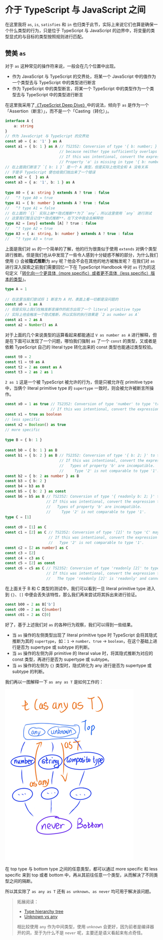 # 介于 TypeScript 与 JavaScript 之间

在这里我将 `as`, `is`, `satisfies` 和 `in` 也归类于此节，实际上来说它们也算是确保一个什么类型的行为，只是位于 TypeScript 与 JavaScript 的边界中，将变量的类型显式的与目标的类型按照规则进行匹配。

## 赞美 `as`

对于 `as` 这种常见的操作符来说，一般会在几个位置中出现。
* 作为 JavaScript 与 TypeScript 的交界处，将某一个 JavaScript 中的值作为一个类型去与 TypeScript 中的类型进行断言
* 作为 TypeScript 中的类型断言，将某一个 TypeScript 中的类型作为一个类型去与 TypeScript 中的类型进行断言

在这里我采用了[《TypeScript Deep Dive》](https://basarat.gitbook.io/typescript/type-system/type-assertion#type-assertion-vs.-casting)中的说法，倾向于 `as` 是作为一个「Assertion（断言）」，而不是一个「Casting（转化）」。

```typescript
interface A {
    a: string
}
// 作为 JavaScript 与 TypeScript 的交界处
const a0 = { a: '1' } as A
const a1 = { b: 1 } as A // TS2352: Conversion of type '{ b: number; }' to type 'A' may be a mistake
                         // because neither type sufficiently overlaps with the other.
                         // If this was intentional, convert the expression to 'unknown' first.
                         // Property 'a' is missing in type '{ b: number; }' but required in type 'A'.
// 在上面我们断言了 `{ b: 1 }` 是一个 A 类型，但是实际上他完全和 A 没有关系
// 于是乎 TypeScript 便也给我们抛出来了一个错误
const a2 = {  } as A
const a3 = { a: '1', b: 1 } as A

type A0 = { a: string } extends A ? true : false
//   ^? type A0 = true
type A1 = { b: number } extends A ? true : false
//   ^? type A1 = false
// 在上面的 `{}` 实际上被**隐式推断**为了 `any`，所以这里使用 `any` 进行测试
// 这里我们暂且记住**隐式推断**，在下文中我会去解释他
type A2 = [any] extends [A] ? true : false
//   ^? type A2 = true
type A3 = { a: string, b: number } extends A ? true : false
//   ^? type A3 = true
```

上面是我们对 `as` 的一个简单的了解，他的行为很类似于使用 `extends` 对俩个类型进行推断。但是我们也从中发现了一些令人感到十分疑惑不解的部分，为什么我们使用 `{}` 会被**隐式推断**为 `any` 呢？他会不会在其他的地方被触发呢？
在我们对 `as` 进行深入探索之前我们需要回忆一下在 TypeScript Handbook 中对 `as` 行为的这句定义「[转化向一个更具体（more specific）或者更不具体（less specific）版本的类型](https://www.typescriptlang.org/docs/handbook/2/everyday-types.html#:~:text=convert%20to%20a%20more%20specific%20or%20less%20specific%20version%20of%20a%20type)」。
```typescript
type A = 1

// 在这里当我们尝试将 1 断言为 A 时，表面上看一切都是没问题的
const a0 = 1 as A
// 但是实际上我们在触发断言操作的前方出现了一个 literal primitive type
// 实际上他会触发一个隐式推断，所以实际的执行效果是 `2 as number as A`
const a1 = 2 as A
const a2 = Number() as A
```

对于上面的几个来说类型的运算看起来都能通过 `V as number as A` 进行解释，但是在下面可以发现了一个问题，哪怕我们强制 `as` 了一个 `const` 的类型，又或者是依赖 TypeScript 自己的 literal type 转化出来的 const 类型也能通过类型校验。
```typescript
const t0 = 2
const t1 = t0 as A
const t2 = 2 as const as A
const t3 = 2 as 2 as 1
```
`2 as 1` 这是一个被 TypeScript 被允许的行为，但是只被允许在 primitive type 中，当俩个 literal primitive type 的 `supertype` 一致时，则会被允许被断言所操作。
```typescript
const x0 = 1 as true // TS2352: Conversion of type 'number' to type 'true' may be a mistake because neither type sufficiently overlaps with the other.
                     // If this was intentional, convert the expression to 'unknown' first.
const x1 = true as boolean
// less specific
const x2 = Boolean() as true
// more specific

type B = { b: 1 }

const b0 = { b: 1 } as B
const b1 = { b: 2 } as B // TS2352: Conversion of type '{ b: 2; }' to type 'B' may be a mistake because neither type sufficiently overlaps with the other.
                         // If this was intentional, convert the expression to 'unknown' first.
                         //   Types of property 'b' are incompatible.
                         //     Type '2' is not comparable to type '1'.
const b2 = { b: 2 as number } as B
const b3 = { b: 2 }
const b4 = b3 as B
const b5 = { b: 2 } as const
const b6 = b5 as B // TS2352: Conversion of type '{ readonly b: 2; }' to type 'B' may be a mistake because neither type sufficiently overlaps with the other.
                   // If this was intentional, convert the expression to 'unknown' first.
                   //   Types of property 'b' are incompatible.
                   //     Type '2' is not comparable to type '1'.
type C = [1]

const c0 = [1] as C
const c1 = [2] as C // TS2352: Conversion of type '[2]' to type 'C' may be a mistake because neither type sufficiently overlaps with the other.
                    // If this was intentional, convert the expression to 'unknown' first.
                    //   Type '2' is not comparable to type '1'.
const c2 = [2 as number] as C
const c3 = [2]
const c4 = c3 as C
const c5 = [2] as const
const c6 = c5 as C // TS2352: Conversion of type 'readonly [2]' to type 'C' may be a mistake because neither type sufficiently overlaps with the other.
                   // If this was intentional, convert the expression to 'unknown' first.
                   //   The type 'readonly [2]' is 'readonly' and cannot be assigned to the mutable type 'C'.
```
在上面关于 B 和 C 类型的测试中，我们可以看到一旦 literal primitive type 进入到 `{}`、`[]` 中便会丢失该特性，那么我们再来尝试将其拆出来进行验证。

```typescript
const b00 = 2 as B['b']
const c00 = 2 as C[number]
const c01 = 2 as C[0]
```

好了，基于上述我们对 `as` 的各种行为观察，我们可以得到一些结果。
* 当 `as` 操作的左侧类型出现了 literal primitive type 时 TypeScript 会将其隐式推断为其的 `supertype`，如：`1` -> `number`、`true` -> `boolean`，在这个基础上进行是否为 supertype 或 subtype 的判断。
* 当 `as` 操作的左侧为非 primitive 的 literal value 时，将其隐式推断为对应的 const 类型，再进行是否为 supertype 或 subtype。
* 当 `as` 操作的左侧为 `{}` 类型时，隐式转化为 any 进行是否为 supertype 或 subtype 的判断。

我们再以一图解释一下 `as any as T` 是如何工作的：

<img
    src="../imgs/as_any_as_T.png"
    alt="as any as T"
/>

在 top type 与 bottom type 之间的任意类型，都可以通过 more specific 和 less specific 来到 top 或者 bottom 中，再从其前往任意一个类型，从而解决了不同类型之间的隔断。

所以其实除了 `as any as T` 还有 `as unknown`、`as never` 均可用于解决该问题。

> 拓展阅读：
> * [Type hierarchy tree](https://www.zhenghao.io/posts/type-hierarchy-tree)
> * [Unknown vs any](https://stackoverflow.com/a/67314534/15375383)
>
> 相比较使用 `any` 作为中间类型，使用 `unknown` 会更好，因为前者是编译器开的洞，至于为什么不是 `never` 呢，主要还是语义看起来有点奇怪。

